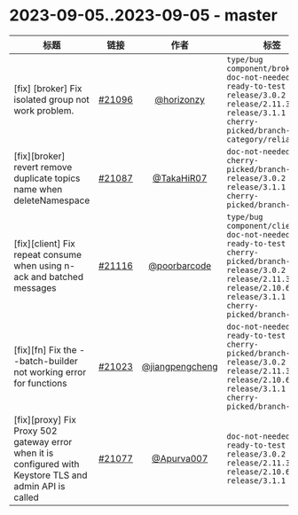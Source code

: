 # 2023-09-05..2023-09-05 - master
| 标题 | 链接 | 作者 | 标签 |
| - | :--: | :--: | - |
| [fix] [broker] Fix isolated group not work problem. | [#21096](https://github.com/apache/pulsar/pull/21096) | [@horizonzy](https://github.com/horizonzy) | `type/bug` `component/broker` `doc-not-needed` `ready-to-test` `release/3.0.2` `release/2.11.3` `release/3.1.1` `cherry-picked/branch-3.1` `category/reliability`  | 
| [fix][broker] revert remove duplicate topics name when deleteNamespace | [#21087](https://github.com/apache/pulsar/pull/21087) | [@TakaHiR07](https://github.com/TakaHiR07) | `doc-not-needed` `cherry-picked/branch-3.0` `release/3.0.2` `release/3.1.1` `cherry-picked/branch-3.1`  | 
| [fix][client] Fix repeat consume when using n-ack and batched messages | [#21116](https://github.com/apache/pulsar/pull/21116) | [@poorbarcode](https://github.com/poorbarcode) | `type/bug` `component/client` `doc-not-needed` `ready-to-test` `cherry-picked/branch-3.0` `release/3.0.2` `release/2.11.3` `release/2.10.6` `release/3.1.1` `cherry-picked/branch-3.1`  | 
| [fix][fn] Fix the --batch-builder not working error for functions | [#21023](https://github.com/apache/pulsar/pull/21023) | [@jiangpengcheng](https://github.com/jiangpengcheng) | `doc-not-needed` `ready-to-test` `cherry-picked/branch-3.0` `release/3.0.2` `release/2.11.3` `release/2.10.6` `release/3.1.1` `cherry-picked/branch-3.1`  | 
| [fix][proxy] Fix Proxy 502 gateway error when it is configured with Keystore TLS and admin API is called | [#21077](https://github.com/apache/pulsar/pull/21077) | [@Apurva007](https://github.com/Apurva007) | `doc-not-needed` `ready-to-test` `release/3.0.2` `release/2.11.3` `release/2.10.6` `release/3.1.1`  | 
